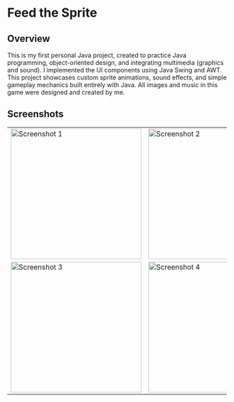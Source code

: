 # Feed the Sprite

## Overview
This is my first personal Java project, created to practice Java programming, object-oriented design, and integrating multimedia (graphics and sound).
I implemented the UI components using Java Swing and AWT.
This project showcases custom sprite animations, sound effects, and simple gameplay mechanics built entirely with Java.
All images and music in this game were designed and created by me.

## Screenshots

<table>
  <tr>
    <td><img src="https://github.com/user-attachments/assets/8aedb019-0ffc-41f1-aa01-6a4b0e3a7204" alt="Screenshot 1" width="300"></td>
    <td><img src="https://github.com/user-attachments/assets/ad885934-5ef3-416e-bd90-973f52c2152b" alt="Screenshot 2" width="300"></td>
  </tr>
  <tr>
    <td><img src="https://github.com/user-attachments/assets/e455513a-7eb6-4433-9bb1-6d9867679b2d" alt="Screenshot 3" width="300"></td>
    <td><img src="https://github.com/user-attachments/assets/438642f9-4e5f-4a2f-b9e1-66a65c96c5d8" alt="Screenshot 4" width="300"></td>
  </tr>
</table>
